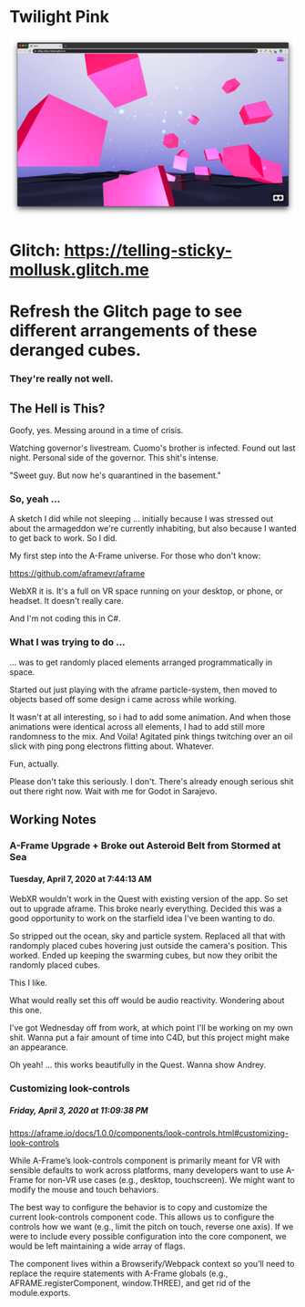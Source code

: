 # Twilight Pink

![Twilight Pink Screenshot](twilight.png)

# Glitch: https://telling-sticky-mollusk.glitch.me

# Refresh the Glitch page to see different arrangements of these deranged cubes.

### They're really not well.

## The Hell is This?

Goofy, yes. Messing around in a time of crisis.

Watching governor's livestream. Cuomo's brother is infected. Found out last night. Personal side of the governor. This shit's intense.

"Sweet guy. But now he's quarantined in the basement."

### So, yeah ...

A sketch I did while not sleeping ... initially because I was stressed out about the armageddon we're currently inhabiting, but also because I wanted to get back to work. So I did.

My first step into the A-Frame universe. For those who don't know:

https://github.com/aframevr/aframe

WebXR it is. It's a full on VR space running on your desktop, or phone, or headset. It doesn't really care.

And I'm not coding this in C#.

### What I was trying to do ...

... was to get randomly placed elements arranged programmatically in space.

Started out just playing with the aframe particle-system, then moved to objects based off some design i came across while working.

It wasn't at all interesting, so i had to add some animation. And when those animations were identical across all elements, I had to add still more randomness to the mix. And Voila! Agitated pink things twitching over an oil slick with ping pong electrons flitting about. Whatever.

Fun, actually.

Please don't take this seriously. I don't. There's already enough serious shit out there right now. Wait with me for Godot in Sarajevo.

## Working Notes

### A-Frame Upgrade + Broke out Asteroid Belt from Stormed at Sea

#### Tuesday, April 7, 2020 at 7:44:13 AM

WebXR wouldn't work in the Quest with existing version of the app. So set out to upgrade aframe. This broke nearly everything. Decided this was a good opportunity to work on the starfield idea I've been wanting to do.

So stripped out the ocean, sky and particle system. Replaced all that with randomply placed cubes hovering just outside the camera's position. This worked. Ended up keeping the swarming cubes, but now they oribit the randomly placed cubes.

This I like.

What would really set this off would be audio reactivity. Wondering about this one.

I've got Wednesday off from work, at which point I'll be working on my own shit. Wanna put a fair amount of time into C4D, but this project might make an appearance.

Oh yeah! ... this works beautifully in the Quest. Wanna show Andrey.


### Customizing look-controls

##### Friday, April 3, 2020 at 11:09:38 PM

https://aframe.io/docs/1.0.0/components/look-controls.html#customizing-look-controls

While A-Frame’s look-controls component is primarily meant for VR with sensible defaults to work across platforms, many developers want to use A-Frame for non-VR use cases (e.g., desktop, touchscreen). We might want to modify the mouse and touch behaviors.

The best way to configure the behavior is to copy and customize the current look-controls component code. This allows us to configure the controls how we want (e.g., limit the pitch on touch, reverse one axis). If we were to include every possible configuration into the core component, we would be left maintaining a wide array of flags.

The component lives within a Browserify/Webpack context so you’ll need to replace the require statements with A-Frame globals (e.g., AFRAME.registerComponent, window.THREE), and get rid of the module.exports.
